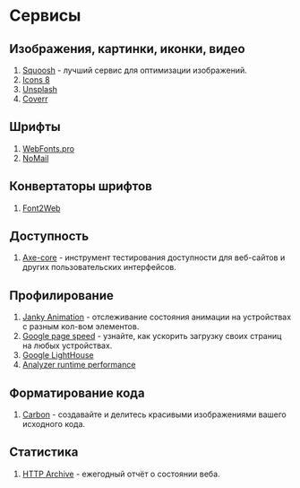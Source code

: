 # Cервисы

## Изображения, картинки, иконки, видео

1. [Squoosh](https://squoosh.app/) - лучший сервис для оптимизации изображений.
2. [Icons 8](https://icons8.ru/icons)
3. [Unsplash](https://unsplash.com/)
4. [Coverr](https://coverr.co/)

## Шрифты

1. [WebFonts.pro](https://webfonts.pro/)
2. [NoMail](https://nomail.com.ua/)

## Конвертаторы шрифтов

1. [Font2Web](https://www.font2web.com/)

## Доступность

1. [Axe-core](https://github.com/dequelabs/axe-core) - инструмент тестирования доступности для веб-сайтов и других пользовательских интерфейсов.

## Профилирование

1. [Janky Animation](https://googlechrome.github.io/devtools-samples/jank) - отслеживание состояния анимации на устройствах с разным кол-вом элементов.
2. [Google page speed](https://pagespeed.web.dev/?utm_source=psi&utm_medium=redirect) - узнайте, как ускорить загрузку своих страниц на любых устройствах.
3. [Google LightHouse](https://developers.google.com/web/tools/lighthouse)
4. [Analyzer runtime performance](https://developer.chrome.com/docs/devtools/evaluate-performance/)

## Форматирование кода

1. [Carbon](https://carbon.now.sh/) - cоздавайте и делитесь красивыми изображениями вашего исходного кода.

## Статистика

1. [HTTP Archive](https://almanac.httparchive.org/ru/2021/) - ежегодный отчёт о состоянии веба.

